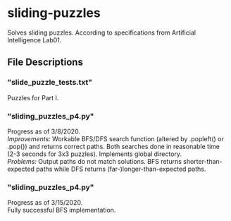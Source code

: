 # sliding-puzzles
Solves sliding puzzles. According to specifications from Artificial Intelligence Lab01. 

## File Descriptions

### "slide_puzzle_tests.txt"
Puzzles for Part I.

### "sliding_puzzles_p4.py"
Progress as of 3/8/2020. 
<br>
<i>Improvements:</i> Workable BFS/DFS search function (altered by .popleft() or .pop()) and returns correct paths. Both searches done in reasonable time (2-3 seconds for 3x3 puzzles). Implements global directory.<br>
<i>Problems:</i> Output paths do not match solutions. BFS returns shorter-than-expected paths while DFS returns (far-)longer-than-expected paths.

### "sliding_puzzles_p4.py"
Progress as of 3/15/2020. 
<br>
Fully successful BFS implementation.
